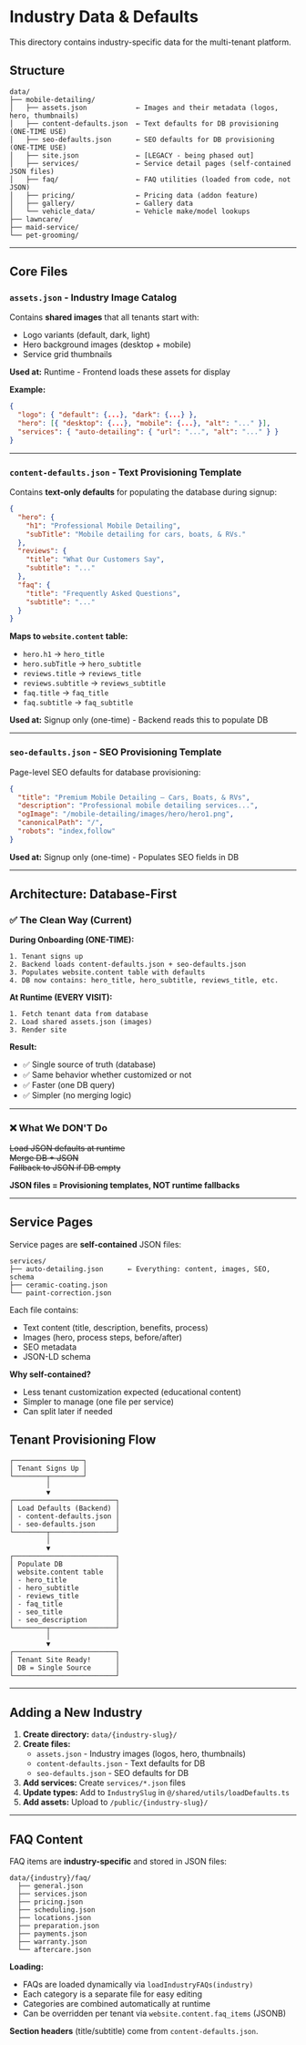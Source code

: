 # Industry Data & Defaults

This directory contains industry-specific data for the multi-tenant platform.

## Structure

```
data/
├── mobile-detailing/
│   ├── assets.json            ← Images and their metadata (logos, hero, thumbnails)
│   ├── content-defaults.json  ← Text defaults for DB provisioning (ONE-TIME USE)
│   ├── seo-defaults.json      ← SEO defaults for DB provisioning (ONE-TIME USE)
│   ├── site.json              ← [LEGACY - being phased out]
│   ├── services/              ← Service detail pages (self-contained JSON files)
│   ├── faq/                   ← FAQ utilities (loaded from code, not JSON)
│   ├── pricing/               ← Pricing data (addon feature)
│   ├── gallery/               ← Gallery data
│   └── vehicle_data/          ← Vehicle make/model lookups
├── lawncare/
├── maid-service/
└── pet-grooming/
```

---

## Core Files

### `assets.json` - Industry Image Catalog

Contains **shared images** that all tenants start with:

- Logo variants (default, dark, light)
- Hero background images (desktop + mobile)
- Service grid thumbnails

**Used at:** Runtime - Frontend loads these assets for display

**Example:**
```json
{
  "logo": { "default": {...}, "dark": {...} },
  "hero": [{ "desktop": {...}, "mobile": {...}, "alt": "..." }],
  "services": { "auto-detailing": { "url": "...", "alt": "..." } }
}
```

---

### `content-defaults.json` - Text Provisioning Template

Contains **text-only defaults** for populating the database during signup:

```json
{
  "hero": {
    "h1": "Professional Mobile Detailing",
    "subTitle": "Mobile detailing for cars, boats, & RVs."
  },
  "reviews": {
    "title": "What Our Customers Say",
    "subtitle": "..."
  },
  "faq": {
    "title": "Frequently Asked Questions",
    "subtitle": "..."
  }
}
```

**Maps to `website.content` table:**
- `hero.h1` → `hero_title`
- `hero.subTitle` → `hero_subtitle`
- `reviews.title` → `reviews_title`
- `reviews.subtitle` → `reviews_subtitle`
- `faq.title` → `faq_title`
- `faq.subtitle` → `faq_subtitle`

**Used at:** Signup only (one-time) - Backend reads this to populate DB

---

### `seo-defaults.json` - SEO Provisioning Template

Page-level SEO defaults for database provisioning:

```json
{
  "title": "Premium Mobile Detailing — Cars, Boats, & RVs",
  "description": "Professional mobile detailing services...",
  "ogImage": "/mobile-detailing/images/hero/hero1.png",
  "canonicalPath": "/",
  "robots": "index,follow"
}
```

**Used at:** Signup only (one-time) - Populates SEO fields in DB

---

## Architecture: Database-First

### ✅ The Clean Way (Current)

**During Onboarding (ONE-TIME):**
```
1. Tenant signs up
2. Backend loads content-defaults.json + seo-defaults.json
3. Populates website.content table with defaults
4. DB now contains: hero_title, hero_subtitle, reviews_title, etc.
```

**At Runtime (EVERY VISIT):**
```
1. Fetch tenant data from database
2. Load shared assets.json (images)
3. Render site
```

**Result:**
- ✅ Single source of truth (database)
- ✅ Same behavior whether customized or not
- ✅ Faster (one DB query)
- ✅ Simpler (no merging logic)

---

### ❌ What We DON'T Do

~~Load JSON defaults at runtime~~  
~~Merge DB + JSON~~  
~~Fallback to JSON if DB empty~~

**JSON files = Provisioning templates, NOT runtime fallbacks**

---

## Service Pages

Service pages are **self-contained** JSON files:

```
services/
├── auto-detailing.json      ← Everything: content, images, SEO, schema
├── ceramic-coating.json
└── paint-correction.json
```

Each file contains:
- Text content (title, description, benefits, process)
- Images (hero, process steps, before/after)
- SEO metadata
- JSON-LD schema

**Why self-contained?**
- Less tenant customization expected (educational content)
- Simpler to manage (one file per service)
- Can split later if needed

## Tenant Provisioning Flow

```
┌─────────────────┐
│ Tenant Signs Up │
└────────┬────────┘
         │
         ▼
┌─────────────────────────┐
│ Load Defaults (Backend) │
│ - content-defaults.json │
│ - seo-defaults.json     │
└────────┬────────────────┘
         │
         ▼
┌─────────────────────────┐
│ Populate DB             │
│ website.content table   │
│ - hero_title            │
│ - hero_subtitle         │
│ - reviews_title         │
│ - faq_title             │
│ - seo_title             │
│ - seo_description       │
└────────┬────────────────┘
         │
         ▼
┌─────────────────────────┐
│ Tenant Site Ready!      │
│ DB = Single Source      │
└─────────────────────────┘
```

---

## Adding a New Industry

1. **Create directory:** `data/{industry-slug}/`
2. **Create files:**
   - `assets.json` - Industry images (logos, hero, thumbnails)
   - `content-defaults.json` - Text defaults for DB
   - `seo-defaults.json` - SEO defaults for DB
3. **Add services:** Create `services/*.json` files
4. **Update types:** Add to `IndustrySlug` in `@/shared/utils/loadDefaults.ts`
5. **Add assets:** Upload to `/public/{industry-slug}/`

---

## FAQ Content

FAQ items are **industry-specific** and stored in JSON files:

```
data/{industry}/faq/
  ├── general.json
  ├── services.json
  ├── pricing.json
  ├── scheduling.json
  ├── locations.json
  ├── preparation.json
  ├── payments.json
  ├── warranty.json
  └── aftercare.json
```

**Loading:**
- FAQs are loaded dynamically via `loadIndustryFAQs(industry)`
- Each category is a separate file for easy editing
- Categories are combined automatically at runtime
- Can be overridden per tenant via `website.content.faq_items` (JSONB)

**Section headers** (title/subtitle) come from `content-defaults.json`.

